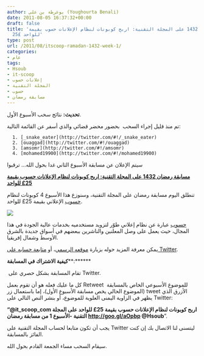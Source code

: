 ```yaml
---
author: يوغرطة بن علي (Youghourta Benali)
date: 2011-08-05 16:37:32+00:00
draft: false
title: 'مسابقة رمضان 1432 على المجلة التقنية: اربح كوبونات لنظام الإعلانات حسوب بقيمة
  25£ للواحد'
type: post
url: /2011/08/itscoop-ramadan-1432-week-1/
categories:
- عام
tags:
- Hsoub
- it-scoop
- إعلانات حسوب
- المجلة التقنية
- حسوب
- مسابقة رمضان
---
```


**تحديث:** نتائج سحب الأسبوع الأول.




تم منذ قليل إجراء السحب  بحضور محضر قضائي والذي أسفر عن القائمة التالية:






	  1. [_snake_eater](http://twitter.com/#!/_snake_eater)
	  2. [ouaggad](http://twitter.com/#!/ouaggad)
	  3. [amsomr](http://twitter.com/#!/amsomr)
	  4. [mohamed19900](http://twitter.com/#!/mohamed19900)



سيتم الإعلان عن مسابقة الأسبوع الثاني غدا بحول الله... ترقبوا




[**مسابقة رمضان 1432 على المجلة التقنية: اربح كوبونات لنظام الإعلانات حسوب بقيمة 25£ للواحد**](http://www.it-scoop.com/2011/08/itscoop-ramadan-1432-week-1/)




تنطلق اليوم مسابقة رمضان على المجلة التقنية، وسنوزع هذا الأسبوع 4 كوبونات لنظام [حسوب](http://goo.gl/1zpQu) الإعلاني بقيمة 25£ للواحد.




[![](http://www.it-scoop.com/wp-content/uploads/2011/08/hsoubads-250x250.png)
](http://www.it-scoop.com/2011/08/itscoop-ramadan-1432-week-1/)




[حسوب](http://goo.gl/1zpQu) عبارة عن نظام إعلاني طوّر لتزويد مستخدميه بخدمات عالية الجودة في هذا المجال، حيث يعمل على وصل المعلنين والناشرين ببعضهم في أسواق جديدة بالشرق الأوسط وشمال إفريقيا.




يمكن معرفة المزيد حوله بزيارة [موقعه الرسمي](http://goo.gl/1zpQu)، أو [متابعة حسابه على Twitter](http://twitter.com/#%21/Hsoub).




**كيفية الاشتراك في المسابقة****:******




 تقام المسابقة بشكل حصري على Twitter.




كل ما عليك فعله هو أن تقوم بعمل Retweet للموضوع الأسبوعي الخاص بالمسابقة  (الموضوع الحالي يخص مسابقة الأسبوع الأول)، إما باستعمال زر tweet الأزرق الذي يظهر في الزاوية اليمنى العلوية للموضوع، أو بنشر النص التالي على Twitter:




**“@it_scoop_com اربح كوبونات لنظام الإعلانات حسوب بقيمة 25£ للواحد على المجلة التقنية -الأسبوع 1 من مسابقة رمضان http://goo.gl/aOpbp @Hsoub**”.




يجب أن تكون متابعا لحساب المجلة التقنية على Twitter ليتسنى لنا الاتصال بك إن كنت الفائز بالمسابقة.




سيقام السحب مساء الجمعة القادم بحول الله.
